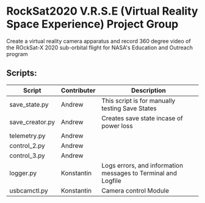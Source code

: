 # RockSat2020 V.R.S.E (Virtual Reality Space Experience) Project Group

Create a virtual reality camera apparatus and record 360 degree video of the ROckSat-X 2020 sub-orbital flight for NASA's Education and Outreach program

## Scripts:

Script | Contributer | Description
------------ | ------------- | -------------
save_state.py | Andrew | This script is for manually testing Save States
save_creator.py | Andrew | Creates save state incase of power loss
telemetry.py | Andrew | 
control_2.py | Andrew | 
control_3.py | Andrew | 
logger.py | Konstantin | Logs errors, and information messages to Terminal and Logfile
usbcamctl.py | Konstantin | Camera control Module
